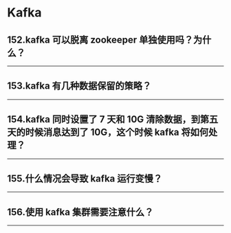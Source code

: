 # Kafka
## 152.kafka 可以脱离 zookeeper 单独使用吗？为什么？
---
## 153.kafka 有几种数据保留的策略？
---
## 154.kafka 同时设置了 7 天和 10G 清除数据，到第五天的时候消息达到了 10G，这个时候 kafka 将如何处理？
---
## 155.什么情况会导致 kafka 运行变慢？
---
## 156.使用 kafka 集群需要注意什么？
---